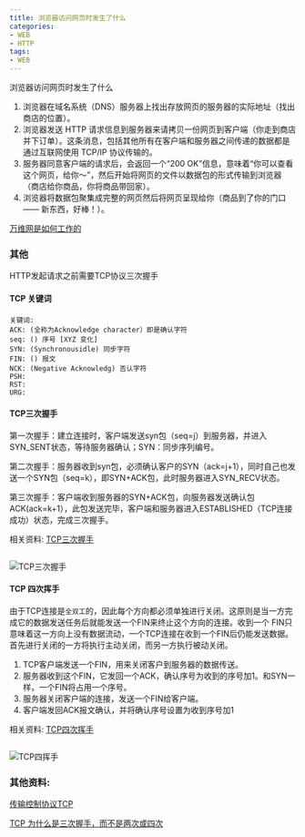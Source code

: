 ```yaml
---
title: 浏览器访问网页时发生了什么
categories: 
- WEB
- HTTP
tags:
- WEB
---
```

浏览器访问网页时发生了什么

1. 浏览器在域名系统（DNS）服务器上找出存放网页的服务器的实际地址（找出商店的位置）。
2. 浏览器发送 HTTP 请求信息到服务器来请拷贝一份网页到客户端（你走到商店并下订单）。这条消息，包括其他所有在客户端和服务器之间传递的数据都是通过互联网使用 TCP/IP 协议传输的。
3. 服务器同意客户端的请求后，会返回一个“200 OK”信息，意味着“你可以查看这个网页，给你～”，然后开始将网页的文件以数据包的形式传输到浏览器（商店给你商品，你将商品带回家）。
4. 浏览器将数据包聚集成完整的网页然后将网页呈现给你（商品到了你的门口 —— 新东西，好棒！）。

[万维网是如何工作的](https://developer.mozilla.org/zh-CN/docs/Learn/Getting_started_with_the_web/How_the_Web_works)

### 其他

HTTP发起请求之前需要TCP协议三次握手

#### TCP 关键词

```
关键词:
ACK: (全称为Acknowledge character）即是确认字符
seq: () 序号 [XYZ 变化]
SYN: (Synchronousidle) 同步字符
FIN: () 报文
NCK: (Negative Acknowledg) 否认字符
PSH:
RST:
URG:
```

#### TCP三次握手

第一次握手：建立连接时，客户端发送syn包（seq=j）到服务器，并进入SYN_SENT状态，等待服务器确认；SYN：同步序列编号。

第二次握手：服务器收到syn包，必须确认客户的SYN（ack=j+1），同时自己也发送一个SYN包（seq=k），即SYN+ACK包，此时服务器进入SYN_RECV状态。

第三次握手：客户端收到服务器的SYN+ACK包，向服务器发送确认包ACK(ack=k+1），此包发送完毕，客户端和服务器进入ESTABLISHED（TCP连接成功）状态，完成三次握手。

相关资料: [TCP三次握手](https://zhidao.baidu.com/question/576079521.html)

```

```

![TCP三次握手](/img/z_interview/web/tcp_3hand.jpg "TCP三次握手")

#### TCP 四次挥手

由于TCP连接是`全双工`的，因此每个方向都必须单独进行关闭。这原则是当一方完成它的数据发送任务后就能发送一个FIN来终止这个方向的连接。收到一个 FIN只意味着这一方向上没有数据流动，一个TCP连接在收到一个FIN后仍能发送数据。首先进行关闭的一方将执行主动关闭，而另一方执行被动关闭。

1. TCP客户端发送一个FIN，用来关闭客户到服务器的数据传送。
2. 服务器收到这个FIN，它发回一个ACK，确认序号为收到的序号加1。和SYN一样，一个FIN将占用一个序号。
3. 服务器关闭客户端的连接，发送一个FIN给客户端。
4. 客户端发回ACK报文确认，并将确认序号设置为收到序号加1

 相关资料: [TCP四次挥手](https://zhidao.baidu.com/question/371736358633764564.html?fr=iks&word=%CB%C4%B4%CE%BB%D3%CA%D6&ie=gbk)

```\

```

![TCP四挥手](/img/z_interview/web/tcp_4hand.jpg "TCP四挥手")

### 其他资料:

[传输控制协议TCP](https://bk.tw.lvfukeji.com/wiki/传输控制协议)

[TCP 为什么是三次握手，而不是两次或四次](https://www.zhihu.com/question/24853633/answer/254224088)































